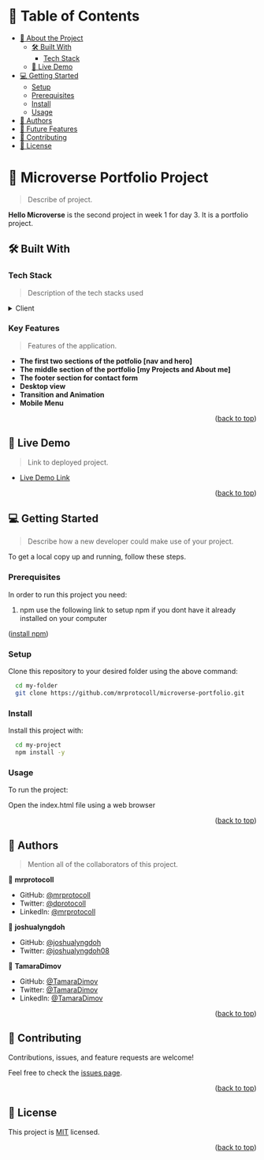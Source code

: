 <a name="readme-top"></a>

<!-- TABLE OF CONTENTS -->

# 📗 Table of Contents

- [📖 About the Project](#about-project)
  - [🛠 Built With](#built-with)
    - [Tech Stack](#tech-stack)
  - [🚀 Live Demo](#live-demo)
- [💻 Getting Started](#getting-started)
  - [Setup](#setup)
  - [Prerequisites](#prerequisites)
  - [Install](#install)
  - [Usage](#usage)
- [👥 Authors](#authors)
- [🔭 Future Features](#future-features)
- [🤝 Contributing](#contributing)
- [📝 License](#license)

<!-- PROJECT DESCRIPTION -->

# 📖 Microverse Portfolio Project <a name="about-project"></a>

> Describe of project.

**Hello Microverse** is the second project in week 1 for day 3. It is a portfolio project.

## 🛠 Built With <a name="built-with"></a>

### Tech Stack <a name="tech-stack"></a>

> Description of the tech stacks used

<details>
  <summary>Client</summary>
  <ul>
    <li><a href="https://html.com/">Html</a></li>
    <li><a href="https://www.w3.org/Style/CSS/Overview.en.html">CSS</a></li>
  </ul>
</details>

<!-- Features -->

### Key Features <a name="key-features"></a>

> Features of the application.

- **The first two sections of the potfolio [nav and hero]**
- **The middle section of the portfolio [my Projects and About me]**
- **The footer section for contact form**
- **Desktop view**
- **Transition and Animation**
- **Mobile Menu**

<p align="right">(<a href="#readme-top">back to top</a>)</p>

<!-- LIVE DEMO -->

## 🚀 Live Demo <a name="live-demo"></a>

> Link to deployed project.

- [Live Demo Link](https://mrprotocoll.github.io/microverse-portfolio/)

<p align="right">(<a href="#readme-top">back to top</a>)</p>

<!-- GETTING STARTED -->

## 💻 Getting Started <a name="getting-started"></a>

> Describe how a new developer could make use of your project.

To get a local copy up and running, follow these steps.

### Prerequisites

In order to run this project you need:

1. npm 
use the following link to setup npm if you dont have it already installed on your computer 
<p align="left">(<a href="https://docs.npmjs.com/downloading-and-installing-node-js-and-npm">install npm</a>)</p>

### Setup

Clone this repository to your desired folder using the above command:

```sh
  cd my-folder
  git clone https://github.com/mrprotocoll/microverse-portfolio.git
```

### Install

Install this project with:

```sh
  cd my-project
  npm install -y
```

### Usage

To run the project:

Open the index.html file using a web browser


<p align="right">(<a href="#readme-top">back to top</a>)</p>

<!-- AUTHORS -->

## 👥 Authors <a name="authors"></a>

> Mention all of the collaborators of this project.

👤 **mrprotocoll**

- GitHub: [@mrprotocoll](https://github.com/mrprotocoll)
- Twitter: [@dprotocoll](https://twitter.com/dprotocoll)
- LinkedIn: [@mrprotocoll](https://www.linkedin.com/in/mrprotocoll)

👤 **joshualyngdoh**
- GitHub: [@joshualyngdoh](https://github.com/joshualyngdoh)
- Twitter: [@joshualyngdoh08](https://twitter.com/joshualyngdoh08)

👤 **TamaraDimov**
- GitHub: [@TamaraDimov](https://github.com/TamaraDimov)
- Twitter: [@TamaraDimov](https://twitter.com/DimovTamara)
- LinkedIn: [@TamaraDimov](https://www.linkedin.com/in/tamara-dimov-b85139a2/)

<p align="right">(<a href="#readme-top">back to top</a>)</p>


<!-- CONTRIBUTING -->

## 🤝 Contributing <a name="contributing"></a>

Contributions, issues, and feature requests are welcome!

Feel free to check the [issues page](../../issues/).

<p align="right">(<a href="#readme-top">back to top</a>)</p>


<!-- LICENSE -->

## 📝 License <a name="license"></a>

This project is [MIT](./LICENSE) licensed.

<p align="right">(<a href="#readme-top">back to top</a>)</p>
